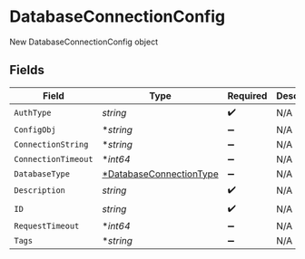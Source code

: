 # DatabaseConnectionConfig

New DatabaseConnectionConfig object


## Fields

| Field                                                                    | Type                                                                     | Required                                                                 | Description                                                              |
| ------------------------------------------------------------------------ | ------------------------------------------------------------------------ | ------------------------------------------------------------------------ | ------------------------------------------------------------------------ |
| `AuthType`                                                               | *string*                                                                 | :heavy_check_mark:                                                       | N/A                                                                      |
| `ConfigObj`                                                              | **string*                                                                | :heavy_minus_sign:                                                       | N/A                                                                      |
| `ConnectionString`                                                       | **string*                                                                | :heavy_minus_sign:                                                       | N/A                                                                      |
| `ConnectionTimeout`                                                      | **int64*                                                                 | :heavy_minus_sign:                                                       | N/A                                                                      |
| `DatabaseType`                                                           | [*DatabaseConnectionType](../../models/shared/databaseconnectiontype.md) | :heavy_minus_sign:                                                       | N/A                                                                      |
| `Description`                                                            | *string*                                                                 | :heavy_check_mark:                                                       | N/A                                                                      |
| `ID`                                                                     | *string*                                                                 | :heavy_check_mark:                                                       | N/A                                                                      |
| `RequestTimeout`                                                         | **int64*                                                                 | :heavy_minus_sign:                                                       | N/A                                                                      |
| `Tags`                                                                   | **string*                                                                | :heavy_minus_sign:                                                       | N/A                                                                      |